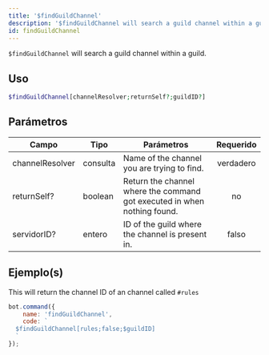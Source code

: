```yaml
---
title: '$findGuildChannel'
description: '$findGuildChannel will search a guild channel within a guild.'
id: findGuildChannel
---
```


`$findGuildChannel` will search a guild channel within a guild.

## Uso

```php
$findGuildChannel[channelResolver;returnSelf?;guildID?]
```

## Parámetros

| Campo           | Tipo     | Parámetros                                                               | Requerido |
| --------------- | -------- | ------------------------------------------------------------------------ |:---------:|
| channelResolver | consulta | Name of the channel you are trying to find.                              | verdadero |
| returnSelf?     | boolean  | Return the channel where the command got executed in when nothing found. |    no     |
| servidorID?     | entero   | ID of the guild where the channel is present in.                         |   falso   |

## Ejemplo(s)

This will return the channel ID of an channel called `#rules`

```javascript
bot.command({
    name: 'findGuildChannel',
    code: `
  $findGuildChannel[rules;false;$guildID]
  `
});
```
